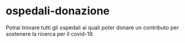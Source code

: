 # ospedali-donazione
Potrai trovare tutti gli ospedali ai quali poter donare un contributo per sostenere la ricerca per il covid-19.
